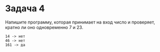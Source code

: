 # Задача 4
Напишите программу, которая принимает на вход число и проверяет, кратно ли оно одновременно 7 и 23.
```
14 -> нет 
46 -> нет 
161 -> да
```